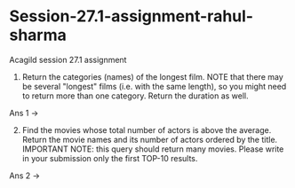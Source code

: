 # Session-27.1-assignment-rahul-sharma
Acagild session 27.1 assignment 

1. Return the categories (names) of the longest film. NOTE that there may be several "longest" films (i.e. with the same length), 
so you might need to return more than one category. Return the duration as well.

Ans 1 ->

2. Find the movies whose total number of actors is above the average. Return the movie names and its number of actors 
ordered by the title. IMPORTANT NOTE: this query should return many movies. Please write in your submission only the first TOP-10 results.

Ans 2 ->
